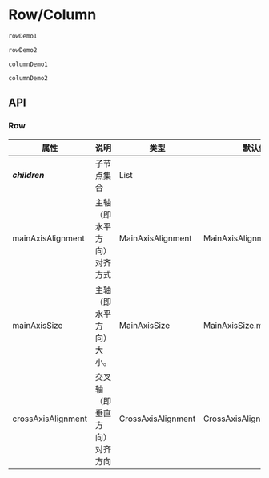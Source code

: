 # Row/Column

```widget
rowDemo1
```

```widget
rowDemo2
```

```widget
columnDemo1
```

```widget
columnDemo2
```

## API
### Row
属性 | 说明 | 类型 | 默认值 | 可选项
---|---|---|---|---
___children___ | 子节点集合 | List<Widget>
mainAxisAlignment | 主轴（即水平方向）对齐方式 | MainAxisAlignment | MainAxisAlignment.start | center,end,spaceAround,spaceBetween,spaceEvenly,start,values
mainAxisSize | 主轴（即水平方向）大小。 | MainAxisSize | MainAxisSize.max | max,min,values
crossAxisAlignment | 交叉轴（即垂直方向）对齐方向 | CrossAxisAlignment | CrossAxisAlignment.center | baseline,center,end,start,stretch